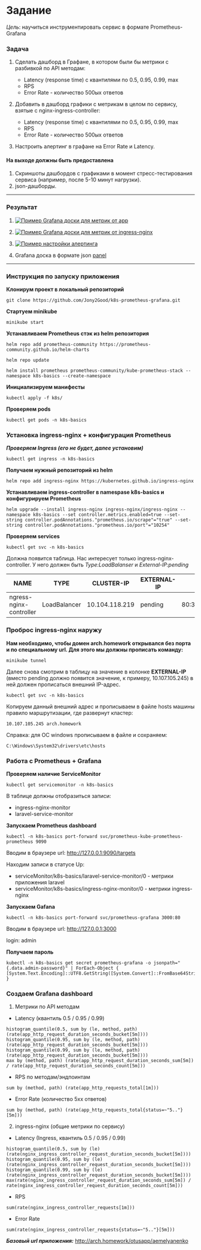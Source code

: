 # Задание
*Цель*: научиться инструментировать сервис в формате Prometheus-Grafana

### Задача

1. Сделать дашборд в Графане, в котором были бы метрики с разбивкой по API методам:
   - Latency (response time) с квантилями по 0.5, 0.95, 0.99, max
   - RPS
   - Error Rate - количество 500ых ответов

2. Добавить в дашборд графики с метрикам в целом по сервису, взятые с nginx-ingress-controller:
   - Latency (response time) с квантилями по 0.5, 0.95, 0.99, max
   - RPS
   - Error Rate - количество 500ых ответов

3. Настроить алертинг в графане на Error Rate и Latency.

#### На выходе должны быть предоставлена

1. Cкриншоты дашбордов с графиками в момент стресс-тестирования сервиса (например, после 5-10 минут нагрузки).
2. json-дашборды.

------------

### Результат
1. [![Пример Grafana доски для метрик от app](https://github.com/Jony2Good/assets/blob/main/laravel-grafana.png "Пример доски для метрики от Laravel")](https://github.com/Jony2Good/assets/blob/main/laravel-grafana.png "Пример доски для метрики от Laravel")

2. [![Пример Grafana доски для метрик от ingress-nginx](https://github.com/Jony2Good/assets/blob/main/nginx-ingress-grafana.png "Пример Grafana доски для ingress-nginx")](https://github.com/Jony2Good/assets/blob/main/nginx-ingress-grafana.png "Пример Grafana доски для ingress-nginx")

3. [![Пример настройки алертинга](https://github.com/Jony2Good/assets/blob/main/grafana-alerting.png "Пример настройки алертинга")](https://github.com/Jony2Good/assets/blob/main/grafana-alerting.png "Пример настройки алертинга")

4. Grafana доска в формате json [panel][1]
------------
### Инструкция по запуску приложения

**Клонирум проект в локальный репозиторий**

 ```
 git clone https://github.com/Jony2Good/k8s-prometheus-grafana.git
```

**Стартуем minikube**

```
minikube start
```

**Устанавливаем Prometheus стэк из helm репозитория**

```
helm repo add prometheus-community https://prometheus-community.github.io/helm-charts
```

```
helm repo update
```

```
helm install prometheus prometheus-community/kube-prometheus-stack --namespace k8s-basics --create-namespace
```

**Инициализируем манифесты**

```
kubectl apply -f k8s/
```

**Проверяем pods**

```
kubectl get pods -n k8s-basics
```

### Установка ingress-nginx + конфигурация Prometheus

***Проверяем Ingress (его не будет, далее установим)***

```
kubectl get ingress -n k8s-basics
```

**Получаем нужный репозиторий из helm**

```
helm repo add ingress-nginx https://kubernetes.github.io/ingress-nginx
```

**Устанавливаем ingress-controller в namespase k8s-basics и конфигурируем Prometheus**

```
helm upgrade --install ingress-nginx ingress-nginx/ingress-nginx --namespace k8s-basics --set controller.metrics.enabled=true --set-string controller.podAnnotations."prometheus.io/scrape"="true" --set-string controller.podAnnotations."prometheus.io/port"="10254"
```

**Проверяем services**

```
kubectl get svc -n k8s-basics
```

Должна появится таблица. Нас интересует только ingress-nginx-controller. У него должен быть *Type:LoadBalanser* и *External-IP:pending*

| NAME                    | TYPE         | CLUSTER-IP     | EXTERNAL-IP    | PORT(S)                    | AGE |
| ----------------------- | ------------ | -------------- | -------------- | -------------------------- | --- |
| ngress-nginx-controller | LoadBalancer | 10.104.118.219 |  pending  | 80:31047/TCP,443:31617/TCP | 95m |


### Проброс ingress-nginx наружу 

**Нам необходимо, чтобы домен arch.homework открывался без порта и по специальному url. Для этого мы должны прописать команду:**

```
minikube tunnel
```

Далее снова смотрим в таблицу на значение в колонке **EXTERNAL-IP** (вместо pending должно появится значение, к примеру, 10.107.105.245) в ней должен прописаться внешний IP-адрес.

```
kubectl get svc -n k8s-basics
```

Копируем данный внешний адрес и прописываем в файле hosts машины правило маршрутизации, где развернут кластер:

```
10.107.105.245 arch.homework
```
Справка: для ОС windows прописываем в файле и сохраняем:
```
C:\Windows\System32\drivers\etc\hosts
```

### Работа с Prometheus + Grafana

**Проверяем наличие ServiceMonitor**

```
kubectl get servicemonitor -n k8s-basics
```

В таблице должны отобразиться записи:
  - ingress-nginx-monitor
  - laravel-service-monitor

**Запускаем Prometheus dashboard**

```
kubectl -n k8s-basics port-forward svc/prometheus-kube-prometheus-prometheus 9090
```

Вводим в браузере url: http://127.0.0.1:9090/targets

Находим записи в статусе Up:
  - serviceMonitor/k8s-basics/laravel-service-monitor/0 - метрики приложения laravel
  - serviceMonitor/k8s-basics/ingress-nginx-monitor/0 - метрики ingress-nginx


**Запускаем Gafana**

```
kubectl -n k8s-basics port-forward svc/prometheus-grafana 3000:80
```

Вводим в браузере url: http://127.0.0.1:3000

login: admin

**Получаем пароль**

```
kubectl -n k8s-basics get secret prometheus-grafana -o jsonpath="{.data.admin-password}" | ForEach-Object { [System.Text.Encoding]::UTF8.GetString([System.Convert]::FromBase64String($_)) }
```

### Создаем Grafana dashboard

1. Метрики по API методам

- Latency (квантиль 0.5 / 0.95 / 0.99)

```
histogram_quantile(0.5, sum by (le, method, path) (rate(app_http_request_duration_seconds_bucket[5m])))
histogram_quantile(0.95, sum by (le, method, path) (rate(app_http_request_duration_seconds_bucket[5m])))
histogram_quantile(0.99, sum by (le, method, path) (rate(app_http_request_duration_seconds_bucket[5m])))
max by (method, path) (rate(app_http_request_duration_seconds_sum[5m]) / rate(app_http_request_duration_seconds_count[5m]))
```

-  RPS по методам/эндпоинтам

```
sum by (method, path) (rate(app_http_requests_total[1m]))
```

- Error Rate (количество 5xx ответов)

```
sum by (method, path) (rate(app_http_requests_total{status=~"5.."}[5m]))
```

2. ingress-nginx (общие метрики по сервису)

- Latency (Ingress, квантиль 0.5 / 0.95 / 0.99)

```
histogram_quantile(0.5, sum by (le) (rate(nginx_ingress_controller_request_duration_seconds_bucket[5m])))
histogram_quantile(0.95, sum by (le) (rate(nginx_ingress_controller_request_duration_seconds_bucket[5m])))
histogram_quantile(0.99, sum by (le) (rate(nginx_ingress_controller_request_duration_seconds_bucket[5m])))
max(rate(nginx_ingress_controller_request_duration_seconds_sum[5m]) / rate(nginx_ingress_controller_request_duration_seconds_count[5m]))
```

- RPS

```
sum(rate(nginx_ingress_controller_requests[1m]))
```

- Error Rate

```
sum(rate(nginx_ingress_controller_requests{status=~"5.."}[5m]))
```

***Базовый url приложения:*** http://arch.homework/otusapp/aemelyanenko

[1]: https://github.com/Jony2Good/k8s-prometheus-grafana/blob/main/panel.json "Grafana-panel"
